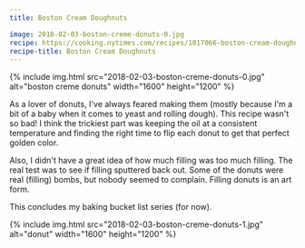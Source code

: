 ```yaml
---
title: Boston Cream Doughnuts

image: 2018-02-03-boston-creme-donuts-0.jpg
recipe: https://cooking.nytimes.com/recipes/1017066-boston-cream-doughnuts
recipe-title: Boston Cream Doughnuts
---
```


<div class="photos">
{% include img.html src="2018-02-03-boston-creme-donuts-0.jpg" alt="boston creme donuts" width="1600" height="1200" %}
</div>

As a lover of donuts, I've always feared making them (mostly because I'm a bit of a baby when it comes to yeast and rolling dough). This recipe wasn't so bad! I think the trickiest part was keeping the oil at a consistent temperature and finding the right time to flip each donut to get that perfect golden color.

Also, I didn't have a great idea of how much filling was too much filling. The real test was to see if filling sputtered back out. Some of the donuts were real (filling) bombs, but nobody seemed to complain. Filling donuts is an art form.

This concludes my baking bucket list series (for now).

<div class="photos">
{% include img.html src="2018-02-03-boston-creme-donuts-1.jpg" alt="donut" width="1600" height="1200" %}
</div>
